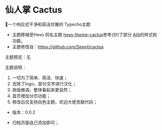 # 仙人掌 Cactus
🌵一个响应式干净和简洁优雅的 Typecho主题

- 主题移植至Hexo 同名主题 [hexo-theme-cactus][1]参考(抄)了部分 [Alili][2]的样式和功能。
- 主题修改自：https://github.com/Seevil/cactus

主题预览：无

主题说明：  
1. 一切为了简单、简洁、快速；
2. 去除了logo，部分文字进行汉化；
3. 排版微调，整体看起来更自然；
4. 首页增加分页功能；
5. 修改后仅支持白色主题，欢迎大佬贡献代码；

- 版本：0.0.2
- 归档页面自己添加即可；


  [1]: https://github.com/probberechts/hexo-theme-cactus
  [2]: https://alili.tech/
